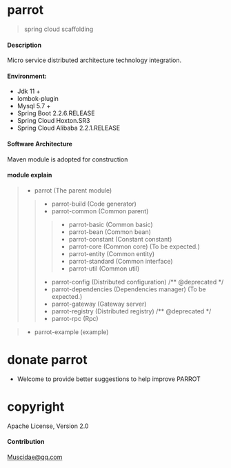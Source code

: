 <!--
❌   Please don't ask questions here ❗️
⭕️Please send your questions to the mailing list ❗️
⭕️Please write in chinese send to muscidae@qq.com or 772748877@qq.com ❗️
-->

# parrot
> spring cloud scaffolding

#### Description
Micro service distributed architecture technology integration.

#### Environment:
 - Jdk 11 +
 - lombok-plugin
 - Mysql 5.7 +
 - Spring Boot 2.2.6.RELEASE
 - Spring Cloud Hoxton.SR3
 - Spring Cloud Alibaba 2.2.1.RELEASE
 
#### Software Architecture
Maven module is adopted for construction

#### module explain 

> - parrot (The parent module)
>> - parrot-build (Code generator) 
>> - parrot-common (Common parent) 
>>> - parrot-basic (Common basic)
>>> - parrot-bean (Common bean)
>>> - parrot-constant (Constant constant) 
>>> - parrot-core (Common core) (To be expected.)
>>> - parrot-entity (Common entity)
>>> - parrot-standard (Common interface)
>>> - parrot-util (Common util)
>> - parrot-config (Distributed configuration) /** @deprecated */
>> - parrot-dependencies (Dependencies manager) (To be expected.)
>> - parrot-gateway (Gateway server)
>> - parrot-registry (Distributed registry) /** @deprecated */
>> - parrot-rpc (Rpc)

> - parrot-example (example) 

donate parrot
====================

- Welcome to provide better suggestions to help improve PARROT

copyright
====================
Apache License, Version 2.0

#### Contribution

Muscidae@qq.com 
